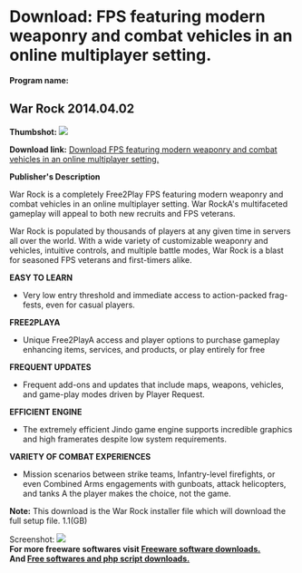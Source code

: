 # Download: FPS featuring modern weaponry and combat vehicles in an online multiplayer setting.

**Program name:**

## War Rock 2014.04.02

  
**Thumbshot:** ![](http://www.freewarefiles.com/screenshot/warrock_md.jpg)   
  
**Download link:** [Download FPS featuring modern weaponry and combat vehicles in an online multiplayer setting.](http://freesoftwares.boysofts.com/War-Rock_program_22191.html)  
  


**Publisher's Description**  
  


War Rock is a completely Free2Play FPS featuring modern weaponry and combat vehicles in an online multiplayer setting. War RockA's multifaceted gameplay will appeal to both new recruits and FPS veterans. 

War Rock is populated by thousands of players at any given time in servers all over the world. With a wide variety of customizable weaponry and vehicles, intuitive controls, and multiple battle modes, War Rock is a blast for seasoned FPS veterans and first-timers alike. 

**EASY TO LEARN**

  * Very low entry threshold and immediate access to action-packed frag-fests, even for casual players. 

**FREE2PLAYA**

  * Unique Free2PlayA access and player options to purchase gameplay enhancing items, services, and products, or play entirely for free 

**FREQUENT UPDATES**

  * Frequent add-ons and updates that include maps, weapons, vehicles, and game-play modes driven by Player Request. 

**EFFICIENT ENGINE**

  * The extremely efficient Jindo game engine supports incredible graphics and high framerates despite low system requirements. 

**VARIETY OF COMBAT EXPERIENCES**

  * Mission scenarios between strike teams, Infantry-level firefights, or even Combined Arms engagements with gunboats, attack helicopters, and tanks A the player makes the choice, not the game. 

**Note:** This download is the War Rock installer file which will download the full setup file. 1.1(GB)

  
  
Screenshot: ![](http://www.freewarefiles.com/screenshot/warrock.jpg)   
**For more freeware softwares visit [Freeware software downloads.](http://freesoftwares.boysofts.com/)**   
**And [Free softwares and php script downloads.](http://www.boysofts.com/)**
